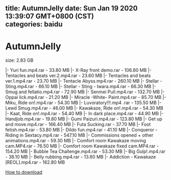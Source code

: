 
title: AutumnJelly
date: Sun Jan 19 2020 13:39:07 GMT+0800 (CST)    
categories: baidu
---

# AutumnJelly
size: 2.83 GB
 
 
|- Yuri fun.mp4.rar - 33.80 MB
|- X-Ray front demo.rar - 106.80 MB
|- Tentacles and beats ver.2.mp4.rar - 23.60 MB
|- Tentacles and beats ver.1.mp4.rar - 23.70 MB
|- Tentacle Abyss.mp4.rar - 260.10 MB
|- Stellar - Sting.mp4.rar - 66.10 MB
|- Stellar - Sting - Iwara.mp4.rar - 66.30 MB
|- Smug and fellatio.mp4.rar - 72.90 MB
|- Senmei Pull.mp4.rar - 132.70 MB
|- Oppai lick.mp4.rar - 21.20 MB
|- Miracle -White- Paint.mp4.rar - 85.70 MB
|- Miku, Ride on!.mp4.rar - 54.30 MB
|- Luvoratory!!!.mp4 .rar - 135.50 MB
|- Lewd Smug.mp4.rar - 46.00 MB
|- Kawakaze, Ride on!.mp4.rar - 54.30 MB
|- Kaat, Ride on!.mp4.rar - 54.40 MB
|- In dark place.mp4.rar - 44.90 MB
|- Handjob.mp4.rar - 19.80 MB
|- Gumi Paizuri.mp4.rar - 123.80 MB
|- Get up and move.mp4.rar - 166.40 MB
|- Futa Sucking.rar - 37.70 MB
|- Foot fetish.mp4.rar - 53.80 MB
|- Dildo fun.mp4.rar - 41.10 MB
|- Conqueror - Riding in Sextacy.mp4.rar - 547.10 MB
|- Commissions opened + other animations.mp4.rar - 59.30 MB
|- Comfort room Kawakaze moving cam.MP4.rar - 76.50 MB
|- Comfort room Kawakaze fixed cam.MP4.rar - 154.20 MB
|- Bubble Tea Challenge.mp4.rar - 53.30 MB
|- Big Gulp!.mp4.rar - 38.10 MB
|- Belly rubbing.mp4.rar - 13.60 MB
|- Addiction - Kawakaze [REOL].mp4.rar - 162.80 MB

[How to download](https://bpcam.bemobtrk.com/go/2ceec3aa-1ca2-46d6-b9ff-aaa5c184517c?jno=4207)